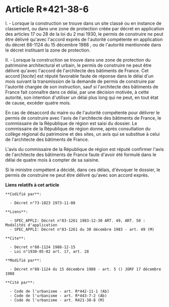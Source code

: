 # Article R*421-38-6

I. - Lorsque la construction se trouve dans un site classé ou en instance de classement, ou dans une zone de protection créée
par décret en application des articles 17 ou 28 de la loi du 2 mai 1930, le permis de construire ne peut être délivré qu'avec
l'accord exprès de l'autorité compétente en application du décret 88-1124 du 15 décembre 1988 , ou de l'autorité mentionnée
dans le décret instituant la zone de protection.

II. - Lorsque la construction se trouve dans une zone de protection du patrimoine architectural et urbain, le permis de
construire ne peut être délivré qu'avec l'accord de l'architecte des bâtiments de France. Cet accord [*tacite*] est réputé
favorable faute de réponse dans le délai d'un mois suivant la transmission de la demande de permis de construire par
l'autorité chargée de son instruction, sauf si l'architecte des bâtiments de France fait connaître dans ce délai, par une
décision motivée, à cette autorité, son intention d'utiliser un délai plus long qui ne peut, en tout état de cause, excéder
quatre mois.

En cas de désaccord du maire ou de l'autorité compétente pour délivrer le permis de construire avec l'avis de l'architecte
des bâtiments de France, le commissaire de la République de région est saisi du dossier. Le commissaire de la République de
région donne, après consultation du collège régional du patrimoine et des sites, un avis qui se substitue à celui de
l'architecte des bâtiments de France.

L'avis du commissaire de la République de région est réputé confirmer l'avis de l'architecte des bâtiments de France faute
d'avoir été formulé dans le délai de quatre mois à compter de sa saisine.

Si le ministre compétent a décidé, dans ces délais, d'évoquer le dossier, le permis de construire ne peut être délivré
qu'avec son accord exprès.

**Liens relatifs à cet article**

	**Codifié par**:

	  - Décret n°73-1023 1973-11-08

	**Liens**:

	  - SPEC_APPLI: Décret n°83-1261 1983-12-30 ART. 49, ART. 50 : Modalités d'application
	  - SPEC_APPLI: Décret n°83-1261 du 30 décembre 1983 - art. 49 (M)

	**Cite**:

	  - Décret n°88-1124 1988-12-15
	  - Loi n°1930-05-02 art. 17, art. 28

	**Modifié par**:

	  - Décret n°88-1124 du 15 décembre 1988 - art. 5 () JORF 17 décembre 1988

	**Cité par**:

	  - Code de l'urbanisme - art. R*442-11-1 (Ab)
	  - Code de l'urbanisme - art. R*443-7-2 (Ab)
	  - Code de l'urbanisme - art. R421-38-8 (M)

